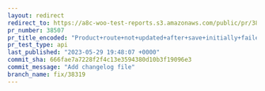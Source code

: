 ```yaml
---
layout: redirect
redirect_to: https://a8c-woo-test-reports.s3.amazonaws.com/public/pr/38507/api/index.html
pr_number: 38507
pr_title_encoded: "Product+route+not+updated+after+save+initially+failed+and+succeeded+after"
pr_test_type: api
last_published: "2023-05-29 19:48:07 +0000"
commit_sha: 666fae7a7228f2f4c13e3594380d10b3f19096e3
commit_message: "Add changelog file"
branch_name: fix/38319
---
```

